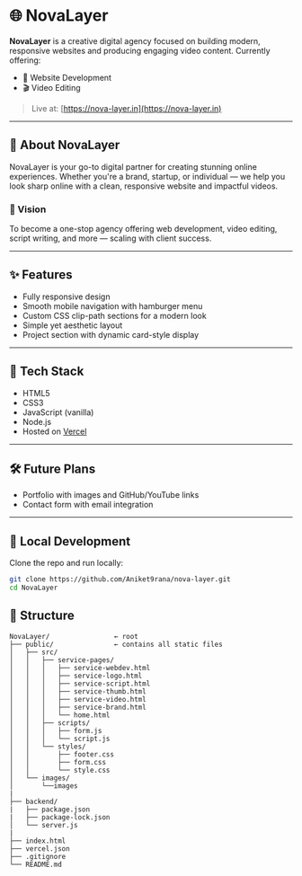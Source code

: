 # 🌐 NovaLayer

**NovaLayer** is a creative digital agency focused on building modern, responsive websites and producing engaging video content. Currently offering:

- 🔧 Website Development
- 🎬 Video Editing

> Live at: [https://nova-layer.in](https://nova-layer.in)

---

## 🚀 About NovaLayer

NovaLayer is your go-to digital partner for creating stunning online experiences. Whether you're a brand, startup, or individual — we help you look sharp online with a clean, responsive website and impactful videos.

### 🔮 Vision
To become a one-stop agency offering web development, video editing, script writing, and more — scaling with client success.

---

## ✨ Features

- Fully responsive design
- Smooth mobile navigation with hamburger menu
- Custom CSS clip-path sections for a modern look
- Simple yet aesthetic layout
- Project section with dynamic card-style display

---

## 📂 Tech Stack

- HTML5  
- CSS3  
- JavaScript (vanilla)
- Node.js
- Hosted on [Vercel](https://vercel.com)

---

## 🛠 Future Plans

- Portfolio with images and GitHub/YouTube links  
- Contact form with email integration  

---

## 🧪 Local Development

Clone the repo and run locally:

```bash
git clone https://github.com/Aniket9rana/nova-layer.git
cd NovaLayer
```

## 🧬 Structure

```
NovaLayer/                ← root
├── public/               ← contains all static files
│   ├── src/
│   │   ├── service-pages/
│   │   │   ├── service-webdev.html
│   │   │   ├── service-logo.html
│   │   │   ├── service-script.html
│   │   │   ├── service-thumb.html
│   │   │   ├── service-video.html
│   │   │   ├── service-brand.html
│   │   │   └── home.html
│   │   ├── scripts/
│   │   │   ├── form.js
│   │   │   └── script.js
│   │   └── styles/
│   │       ├── footer.css
│   │       ├── form.css
│   │       └── style.css
│   └── images/
│       └──images 
|
├── backend/
|   ├── package.json
|   ├── package-lock.json    
│   └── server.js
|
├── index.html            
├── vercel.json 
├── .gitignore         
└── README.md
```